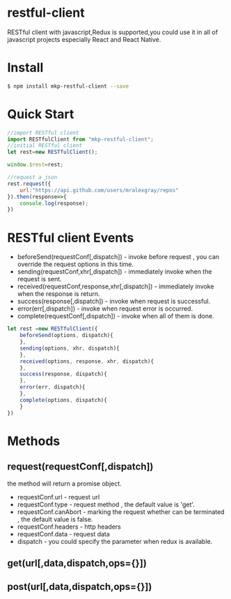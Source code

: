 # restful-client
RESTful client with javascript,Redux is supported,you could use it in all of javascript projects especially React and React Native.

# Install
```bash
$ npm install mkp-restful-client --save
```

# Quick Start
```javascript
//import RESTful client
import RESTfulClient from "mkp-restful-client";
//initial RESTful client
let rest=new RESTfulClient();

window.$rest=rest;

//request a json
rest.request({
    url:"https://api.github.com/users/mralexgray/repos"
}).then(response=>{
    console.log(response);
})
```

# RESTful client Events
* beforeSend(requestConf[,dispatch]) - invoke before request , you can override the request options in this time.
* sending(requestConf,xhr[,dispatch]) - immediately invoke when the request is sent. 
* received(requestConf,response,xhr[,dispatch]) - immediately invoke when the response is return.
* success(response[,dispatch]) - invoke when request is successful.
* error(err[,dispatch]) - invoke when request error is occurred.
* complete(requestConf[,dispatch]) - invoke when all of them is done.
```javascript
let rest =new RESTfulClient({
    beforeSend(options, dispatch){
    },
    sending(options, xhr, dispatch){
    },
    received(options, response, xhr, dispatch){
    },
    success(response, dispatch){
    },
    error(err, dispatch){
    },
    complete(options, dispatch){
    }
})
```

# Methods
## request(requestConf[,dispatch])
the method will return a promise object.
* requestConf.url - request url
* requestConf.type - request method , the default value is 'get'.
* requestConf.canAbort - marking the request whether can be terminated , the default value is false.
* requestConf.headers - http headers
* requestConf.data - request data
* dispatch - you could specify the parameter when redux is available.

## get(url[,data,dispatch,ops={}])

## post(url[,data,dispatch,ops={}])

